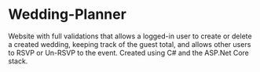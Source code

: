 # Wedding-Planner
Website with full validations that allows a logged-in user to create or delete a created wedding, keeping track of the guest total, and allows other users to RSVP or Un-RSVP to the event. Created using C# and the ASP.Net Core stack.

